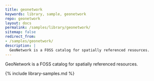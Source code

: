 ```yaml
---
title: geonetwork
keywords: library, sample, geonetwork
repo: geonetwork
layout: docs
permalink: /samples/library/geonetwork/
sitemap: false
redirect_from:
- /samples/geonetwork/
description: |
  GeoNetwork is a FOSS catalog for spatially referenced resources.
---
```


GeoNetwork is a FOSS catalog for spatially referenced resources.


{% include library-samples.md %}

